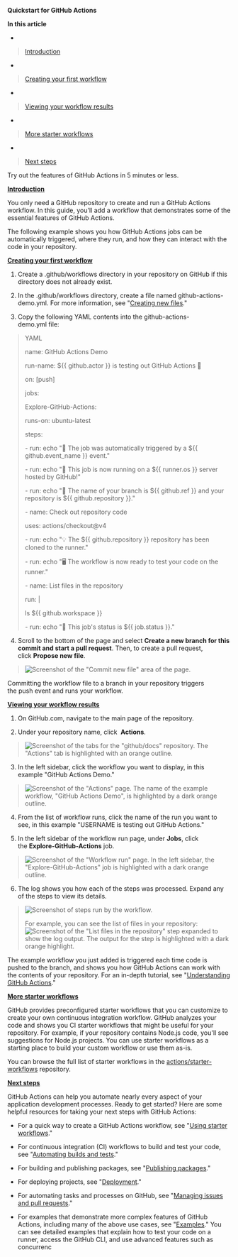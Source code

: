 **Quickstart for GitHub Actions**

**In this article**

  - 
> [Introduction](https://docs.github.com/en/actions/quickstart#introduction)

  - 
> [Creating your first workflow](https://docs.github.com/en/actions/quickstart#creating-your-first-workflow)

  - 
> [Viewing your workflow results](https://docs.github.com/en/actions/quickstart#viewing-your-workflow-results)

  - 
> [More starter workflows](https://docs.github.com/en/actions/quickstart#more-starter-workflows)

  - 
> [Next steps](https://docs.github.com/en/actions/quickstart#next-steps)

Try out the features of GitHub Actions in 5 minutes or less.

[**<span class="underline">Introduction</span>**](https://docs.github.com/en/actions/quickstart#introduction)

You only need a GitHub repository to create and run a GitHub Actions workflow. In this guide, you'll add a workflow that demonstrates some of the essential features of GitHub Actions.

The following example shows you how GitHub Actions jobs can be automatically triggered, where they run, and how they can interact with the code in your repository.

[**<span class="underline">Creating your first workflow</span>**](https://docs.github.com/en/actions/quickstart#creating-your-first-workflow)

1.  Create a .github/workflows directory in your repository on GitHub if this directory does not already exist.

2.  In the .github/workflows directory, create a file named github-actions-demo.yml. For more information, see "[<span class="underline">Creating new files</span>](https://docs.github.com/en/repositories/working-with-files/managing-files/creating-new-files)."

3.  Copy the following YAML contents into the github-actions-demo.yml file:

> YAML
> 
> name: GitHub Actions Demo
> 
> run-name: ${{ github.actor }} is testing out GitHub Actions 🚀
> 
> on: \[push\]
> 
> jobs:
> 
> Explore-GitHub-Actions:
> 
> runs-on: ubuntu-latest
> 
> steps:
> 
> \- run: echo "🎉 The job was automatically triggered by a ${{ github.event\_name }} event."
> 
> \- run: echo "🐧 This job is now running on a ${{ runner.os }} server hosted by GitHub\!"
> 
> \- run: echo "🔎 The name of your branch is ${{ github.ref }} and your repository is ${{ github.repository }}."
> 
> \- name: Check out repository code
> 
> uses: actions/checkout@v4
> 
> \- run: echo "💡 The ${{ github.repository }} repository has been cloned to the runner."
> 
> \- run: echo "🖥️ The workflow is now ready to test your code on the runner."
> 
> \- name: List files in the repository
> 
> run: |
> 
> ls ${{ github.workspace }}
> 
> \- run: echo "🍏 This job's status is ${{ job.status }}."

4.  Scroll to the bottom of the page and select **Create a new branch for this commit and start a pull request**. Then, to create a pull request, click **Propose new file**.

> ![Screenshot of the "Commit new file" area of the page.](./static/media/image1.png)

Committing the workflow file to a branch in your repository triggers the push event and runs your workflow.

[**<span class="underline">Viewing your workflow results</span>**](https://docs.github.com/en/actions/quickstart#viewing-your-workflow-results)

1.  On GitHub.com, navigate to the main page of the repository.

2.  Under your repository name, click  **Actions**.

> ![Screenshot of the tabs for the "github/docs" repository. The "Actions" tab is highlighted with an orange outline.](./static/media/image2.png)

3.  In the left sidebar, click the workflow you want to display, in this example "GitHub Actions Demo."

> ![Screenshot of the "Actions" page. The name of the example workflow, "GitHub Actions Demo", is highlighted by a dark orange outline.](./static/media/image3.png)

4.  From the list of workflow runs, click the name of the run you want to see, in this example "USERNAME is testing out GitHub Actions."

5.  In the left sidebar of the workflow run page, under **Jobs**, click the **Explore-GitHub-Actions** job.

> ![Screenshot of the "Workflow run" page. In the left sidebar, the "Explore-GitHub-Actions" job is highlighted with a dark orange outline.](./static/media/image4.png)

6.  The log shows you how each of the steps was processed. Expand any of the steps to view its details.

> ![Screenshot of steps run by the workflow.](./static/media/image5.png)
> 
> For example, you can see the list of files in your repository:![Screenshot of the "List files in the repository" step expanded to show the log output. The output for the step is highlighted with a dark orange highlight.](./static/media/image6.png)

The example workflow you just added is triggered each time code is pushed to the branch, and shows you how GitHub Actions can work with the contents of your repository. For an in-depth tutorial, see "[<span class="underline">Understanding GitHub Actions</span>](https://docs.github.com/en/actions/learn-github-actions/understanding-github-actions)."

[**<span class="underline">More starter workflows</span>**](https://docs.github.com/en/actions/quickstart#more-starter-workflows)

GitHub provides preconfigured starter workflows that you can customize to create your own continuous integration workflow. GitHub analyzes your code and shows you CI starter workflows that might be useful for your repository. For example, if your repository contains Node.js code, you'll see suggestions for Node.js projects. You can use starter workflows as a starting place to build your custom workflow or use them as-is.

You can browse the full list of starter workflows in the [<span class="underline">actions/starter-workflows</span>](https://github.com/actions/starter-workflows) repository.

[**<span class="underline">Next steps</span>**](https://docs.github.com/en/actions/quickstart#next-steps)

GitHub Actions can help you automate nearly every aspect of your application development processes. Ready to get started? Here are some helpful resources for taking your next steps with GitHub Actions:

  - For a quick way to create a GitHub Actions workflow, see "[<span class="underline">Using starter workflows</span>](https://docs.github.com/en/actions/learn-github-actions/using-starter-workflows)."

  - For continuous integration (CI) workflows to build and test your code, see "[<span class="underline">Automating builds and tests</span>](https://docs.github.com/en/actions/automating-builds-and-tests)."

  - For building and publishing packages, see "[<span class="underline">Publishing packages</span>](https://docs.github.com/en/actions/publishing-packages)."

  - For deploying projects, see "[<span class="underline">Deployment</span>](https://docs.github.com/en/actions/deployment)."

  - For automating tasks and processes on GitHub, see "[<span class="underline">Managing issues and pull requests</span>](https://docs.github.com/en/actions/managing-issues-and-pull-requests)."

  - For examples that demonstrate more complex features of GitHub Actions, including many of the above use cases, see "[<span class="underline">Examples</span>](https://docs.github.com/en/actions/examples)." You can see detailed examples that explain how to test your code on a runner, access the GitHub CLI, and use advanced features such as concurrenc
